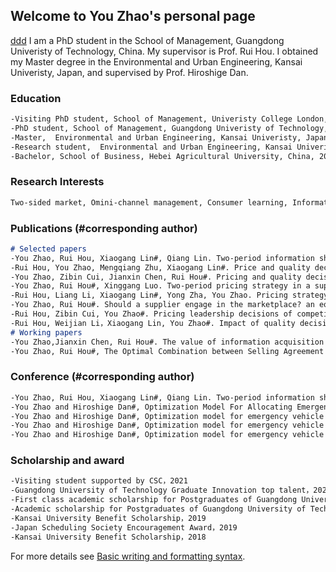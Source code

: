 ## Welcome to You Zhao's personal page
[ddd](C:\Users\zhaoy\OneDrive\GDUT\cv_13\123.JPG)
I am a PhD student in the School of Management, Guangdong Univeristy of Technology, China. My supervisor is Prof. Rui Hou. I obtained my Master degree in the Environmental and Urban Engineering, Kansai Univeristy, Japan, and supervised by Prof. Hiroshige Dan.

### Education
```markdown
-Visiting PhD student, School of Management, Univeristy College London, United Kingdom, 2021.11-present (Supervisor: Prof. Dongyuan Zhan)
-PhD student, School of Management, Guangdong Univeristy of Technology, China, 2020.9-present (Supervisor: Prof. Rui Hou)
-Master,  Environmental and Urban Engineering, Kansai Univeristy, Japan, 2018.4-2020.4 (Supervisor: Prof. Hiroshige Dan)
-Research student,  Environmental and Urban Engineering, Kansai Univeristy, Japan, 2017.9-2018.3 (Supervisor: Prof. Hiroshige Dan)
-Bachelor, School of Business, Hebei Agricultural University, China, 2013.9-2017.6
```
### Research Interests
```markdown
Two-sided market, Omini-channel management, Consumer learning, Information asymmetry
```
### Publications (#corresponding author)
```markdown
# Selected papers
-You Zhao, Rui Hou, Xiaogang Lin#, Qiang Lin. Two-period information sharing in a supply chain under unique and differentiated wholesale pricing strategies. International Transactions in Operational Research, https:/doi.org/10.1111/itor.13081 (SSCI/SCI)
-Rui Hou, You Zhao, Mengqiang Zhu, Xiaogang Lin#. Price and quality decisions in a vertically differen- tiated supply chain with an “online-to-store” channel. Journal of Retailing and Consumer Services, (102593, Impact factor: 7.135). 
-You Zhao, Zibin Cui, Jianxin Chen, Rui Hou#. Pricing and quality decisions in a supply chain with consumers' privacy concern. Journal of Industrial and Management Optimization，https://doi.org/10.3934/jimo.2021226  (SCI)
-You Zhao, Rui Hou#, Xinggang Luo. Two-period pricing strategy in a supply chain with intertemporal and horizontal reference price effects. INFOR: Information Systems and Operational Research, 2021,59（4）: 639-667 https://doi.org/10.1080/03155986.2021.1985903 （SCI）
-Rui Hou, Liang Li, Xiaogang Lin#, Yong Zha, You Zhao. Pricing strategy for logistics service platforms with competition and user distance preference. International Transactions in Operational Research, (http://doi.org/10.1111/itor.12973, Impact factor: 2.987)
-You Zhao, Rui Hou#. Should a supplier engage in the marketplace? an equilibrium analysis in a hybrid-format supply chain. RAIRO- Operations Research, 55 (2021) 2639–2655, https://doi.org/10.1051/ro/2021122 (SCI)
-Rui Hou, Zibin Cui, You Zhao#. Pricing leadership decisions of competing firms with consumer learning. Managerial and Decision Economics, Accepted  (SSCI)
-Rui Hou, Weijian Li，Xiaogang Lin, You Zhao#. Impact of quality decisions on information sharing with supplier encroachment. RAIRO- Operations Research, https://doi.org/10.1051/ro/2021184  (SCI)
# Working papers
-You Zhao,Jianxin Chen, Rui Hou#. The value of information acquisition and sharing in an online intermediary platform. Under first-round review
-You Zhao, Rui Hou#, The Optimal Combination between Selling Agreement and Blockchain Adoption on Online Intermediary Platforms with Private Labels.
```
### Conference (#corresponding author)
```markdown
-You Zhao, Rui Hou, Xiaogang Lin#, Qiang Lin. Two-period information sharing in a supply chain under unique and differentiated wholesale pricing strategies, SSOM2021, Guangzhou, China
-You Zhao and Hiroshige Dan#, Optimization Model For Allocating Emergency Vehicles With Integration Dispatch, 2019 INFORMS Annual Meeting, Seattle, Washington, 2019/10/20-23.
-You Zhao and Hiroshige Dan#, Optimization model for emergency vehicle allocation with integration of dispatch under uncertainty, International Symposium on Scheduling 2019, Japan, 2019/7/5-7 (referee reading).
-You Zhao and Hiroshige Dan#, Optimization model for emergency vehicle allocation with integration of dispatch under uncertainty, The 2019 Fall National Conference of Operations Research Society of Japan, Japan, 2019/3/13-15 (in Japanese).
-You Zhao and Hiroshige Dan#, Optimization model for emergency vehicle allocation with integration of dispatch, The Summer seminar of Operations Research Society of Japan, Japan, 2018/10/2-4 (in Japanese). 
```

### Scholarship and award
```markdown
-Visiting student supported by CSC，2021
-Guangdong University of Technology Graduate Innovation top talent，2021
-First class academic scholarship for Postgraduates of Guangdong University of Technology，2021
-Academic scholarship for Postgraduates of Guangdong University of Technology，2020
-Kansai University Benefit Scholarship，2019
-Japan Scheduling Society Encouragement Award，2019
-Kansai University Benefit Scholarship，2018
```


For more details see [Basic writing and formatting syntax](https://docs.github.com/en/github/writing-on-github/getting-started-with-writing-and-formatting-on-github/basic-writing-and-formatting-syntax).
